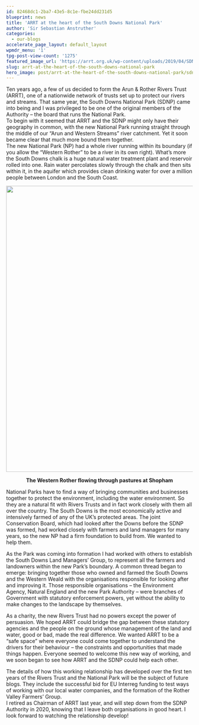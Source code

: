 ```yaml
---
id: 82468dc1-2ba7-43e5-8c1e-fbe24dd231d5
blueprint: news
title: 'ARRT at the heart of the South Downs National Park'
author: 'Sir Sebastian Anstruther'
categories:
  - our-blogs
accelerate_page_layout: default_layout
wpmdr_menu: '1'
tpg-post-view-count: '1275'
featured_image_url: 'https://arrt.org.uk/wp-content/uploads/2019/04/SDNPA.jpg'
slug: arrt-at-the-heart-of-the-south-downs-national-park
hero_image: post/arrt-at-the-heart-of-the-south-downs-national-park/sdnpa.jpg
---
```

<p>Ten years ago, a few of us decided to form the Arun &amp; Rother Rivers Trust (ARRT), one of a nationwide network of trusts set up to protect our rivers and streams. That same year, the South Downs National Park (SDNP) came into being and I was privileged to be one of the original members of the Authority – the board that runs the National Park.<br />
To begin with it seemed that ARRT and the SDNP might only have their geography in common, with the new National Park running straight through the middle of our “Arun and Western Streams” river catchment. Yet it soon became clear that much more bound them together.<br />
The new National Park (NP) had a whole river running within its boundary (if you allow the “Western Rother” to be a river in its own right). What’s more the South Downs chalk is a huge natural water treatment plant and reservoir rolled into one. Rain water percolates slowly through the chalk and then sits within it, in the aquifer which provides clean drinking water for over a million people between London and the South Coast.</p>
<p><img class="aligncenter wp-image-2821 size-full" src="https://arrt.org.uk/wp-content/uploads/2021/12/river_rother_shopham.jpg" alt="" width="1100" height="771" /></p>
<p align="center"><strong>The Western Rother flowing through pastures at Shopham</strong></p>
<p>National Parks have to find a way of bringing communities and businesses together to protect the environment, including the water environment. So they are a natural fit with Rivers Trusts and in fact work closely with them all over the country. The South Downs is the most economically active and intensively farmed of any of the UK’s protected areas. The joint Conservation Board, which had looked after the Downs before the SDNP was formed, had worked closely with farmers and land managers for many years, so the new NP had a firm foundation to build from. We wanted to help them.</p>
<p>As the Park was coming into formation I had worked with others to establish the South Downs Land Managers’ Group, to represent all the farmers and landowners within the new Park’s boundary. A common thread began to emerge: bringing together those who owned and farmed the South Downs and the Western Weald with the organisations responsible for looking after and improving it. Those responsible organisations – the Environment Agency, Natural England and the new Park Authority – were branches of Government with statutory enforcement powers, yet without the ability to make changes to the landscape by themselves.</p>
<p>As a charity, the new Rivers Trust had no powers except the power of persuasion. We hoped ARRT could bridge the gap between these statutory agencies and the people on the ground whose management of the land and water, good or bad, made the real difference. We wanted ARRT to be a “safe space” where everyone could come together to understand the drivers for their behaviour – the constraints and opportunities that made things happen. Everyone seemed to welcome this new way of working, and we soon began to see how ARRT and the SDNP could help each other.</p>
<p>The details of how this working relationship has developed over the first ten years of the Rivers Trust and the National Park will be the subject of future blogs. They include the successful bid for EU Interreg funding to test ways of working with our local water companies, and the formation of the Rother Valley Farmers’ Group.<br />
I retired as Chairman of ARRT last year, and will step down from the SDNP Authority in 2020, knowing that I leave both organisations in good heart. I look forward to watching the relationship develop!</p>
